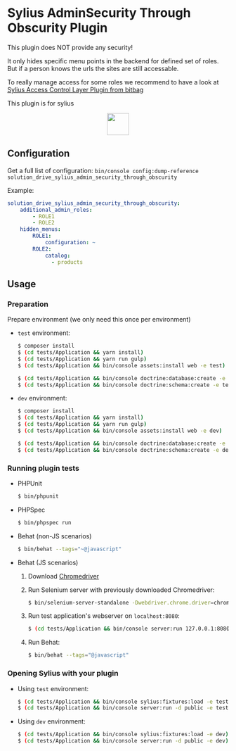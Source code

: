 Sylius AdminSecurity Through Obscurity Plugin
===============================================

This plugin does NOT provide any security!

It only hides specific menu points in the backend for defined set of roles.
But if a person knows the urls the sites are still accessable.

To really manage access for some roles we recommend to have a look at 
[Sylius Access Control Layer Plugin from bitbag](https://bitbag.shop/products/sylius-access-control-layer)

This plugin is for sylius
<p align="center">
    <a href="https://sylius.com" target="_blank">
        <img height="50" src="https://demo.sylius.com/assets/shop/img/logo.png" />
    </a>
</p>

## Configuration

Get a full list of configuration: `bin/console config:dump-reference solution_drive_sylius_admin_security_through_obscurity`

Example:

```yaml
solution_drive_sylius_admin_security_through_obscurity:
    additional_admin_roles:
        - ROLE1
        - ROLE2
    hidden_menus:
        ROLE1:
            configuration: ~
        ROLE2:
            catalog:
              - products
```

## Usage

### Preparation

  Prepare environment (we only need this once per environment)

  - `test` environment:

    ```bash
    $ composer install
    $ (cd tests/Application && yarn install)
    $ (cd tests/Application && yarn run gulp)
    $ (cd tests/Application && bin/console assets:install web -e test)
    
    $ (cd tests/Application && bin/console doctrine:database:create -e test)
    $ (cd tests/Application && bin/console doctrine:schema:create -e test) 
    ```
    
  - `dev` environment:

    ```bash
    $ composer install
    $ (cd tests/Application && yarn install)
    $ (cd tests/Application && yarn run gulp)
    $ (cd tests/Application && bin/console assets:install web -e dev)
    
    $ (cd tests/Application && bin/console doctrine:database:create -e dev)
    $ (cd tests/Application && bin/console doctrine:schema:create -e dev) 
    ```

### Running plugin tests

  - PHPUnit

    ```bash
    $ bin/phpunit
    ```

  - PHPSpec

    ```bash
    $ bin/phpspec run
    ```

  - Behat (non-JS scenarios)

    ```bash
    $ bin/behat --tags="~@javascript"
    ```

  - Behat (JS scenarios)
 
    1. Download [Chromedriver](https://sites.google.com/a/chromium.org/chromedriver/)
    
    2. Run Selenium server with previously downloaded Chromedriver:
    
        ```bash
        $ bin/selenium-server-standalone -Dwebdriver.chrome.driver=chromedriver
        ```
    3. Run test application's webserver on `localhost:8080`:
    
        ```bash
        $ (cd tests/Application && bin/console server:run 127.0.0.1:8080 -d web -e test)
        ```
    
    4. Run Behat:
    
        ```bash
        $ bin/behat --tags="@javascript"
        ```

### Opening Sylius with your plugin

- Using `test` environment:

    ```bash
    $ (cd tests/Application && bin/console sylius:fixtures:load -e test)
    $ (cd tests/Application && bin/console server:run -d public -e test)
    ```
    
- Using `dev` environment:

    ```bash
    $ (cd tests/Application && bin/console sylius:fixtures:load -e dev)
    $ (cd tests/Application && bin/console server:run -d public -e dev)
    ```
